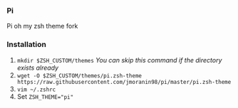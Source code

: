 ### Pi
Pi oh my zsh theme fork

### Installation
1. `mkdir $ZSH_CUSTOM/themes` _You can skip this command if the directory exists already_
2. `wget -O $ZSH_CUSTOM/themes/pi.zsh-theme https://raw.githubusercontent.com/jmoranin98/pi/master/pi.zsh-theme`
3. `vim ~/.zshrc`
4. Set `ZSH_THEME="pi"`
